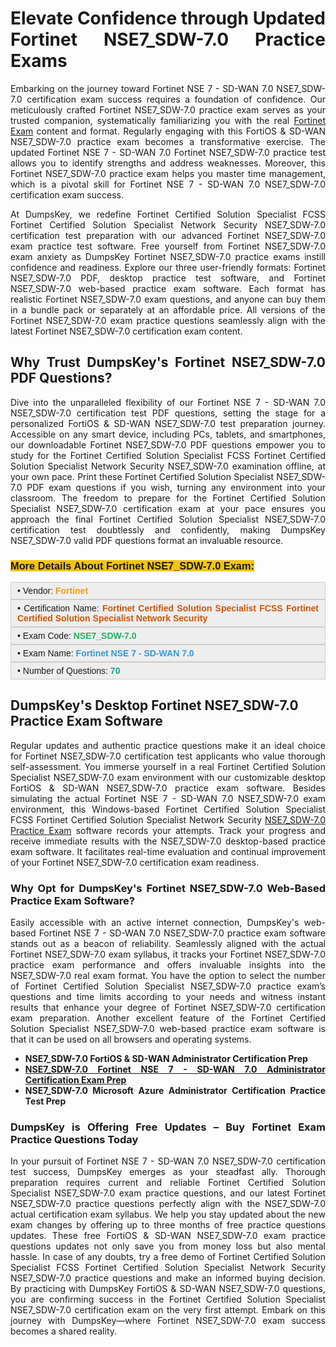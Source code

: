 <h1 style="text-align: justify;"><strong>Elevate Confidence through Updated Fortinet NSE7_SDW-7.0 Practice Exams</strong></h1>

<p style="text-align: justify;">Embarking on the journey toward Fortinet NSE 7 - SD-WAN 7.0 NSE7_SDW-7.0 certification exam success requires a foundation of confidence. Our meticulously crafted Fortinet NSE7_SDW-7.0 practice exam serves as your trusted companion, systematically familiarizing you with the real <a href="https://www.dumpskey.com/how-to-pass-fortinet-certification-exam">Fortinet Exam</a> content and format. Regularly engaging with this FortiOS & SD-WAN NSE7_SDW-7.0 practice exam becomes a transformative exercise. The updated Fortinet NSE 7 - SD-WAN 7.0 Fortinet NSE7_SDW-7.0 practice test allows you to identify strengths and address weaknesses. Moreover, this Fortinet NSE7_SDW-7.0 practice exam helps you master time management, which is a pivotal skill for Fortinet NSE 7 - SD-WAN 7.0 NSE7_SDW-7.0 certification exam success.</p>

<p style="text-align: justify;">At DumpsKey, we redefine Fortinet Certified Solution Specialist FCSS Fortinet Certified Solution Specialist Network Security NSE7_SDW-7.0 certification test preparation with our advanced Fortinet NSE7_SDW-7.0 exam practice test software. Free yourself from Fortinet NSE7_SDW-7.0 exam anxiety as DumpsKey Fortinet NSE7_SDW-7.0 practice exams instill confidence and readiness. Explore our three user-friendly formats: Fortinet NSE7_SDW-7.0 PDF, desktop practice test software, and Fortinet NSE7_SDW-7.0 web-based practice exam software. Each format has realistic Fortinet NSE7_SDW-7.0 exam questions, and anyone can buy them in a bundle pack or separately at an affordable price. All versions of the Fortinet NSE7_SDW-7.0 exam practice questions seamlessly align with the latest Fortinet NSE7_SDW-7.0 certification exam content.</p>

<h2 style="text-align: justify;"><strong>Why Trust DumpsKey's Fortinet NSE7_SDW-7.0</strong> <strong>PDF Questions?</strong></h2>

<p style="text-align: justify;">Dive into the unparalleled flexibility of our Fortinet NSE 7 - SD-WAN 7.0 NSE7_SDW-7.0 certification test PDF questions, setting the stage for a personalized FortiOS & SD-WAN NSE7_SDW-7.0 test preparation journey. Accessible on any smart device, including PCs, tablets, and smartphones, our downloadable Fortinet NSE7_SDW-7.0 PDF questions empower you to study for the Fortinet Certified Solution Specialist FCSS Fortinet Certified Solution Specialist Network Security NSE7_SDW-7.0 examination offline, at your own pace. Print these Fortinet Certified Solution Specialist NSE7_SDW-7.0 PDF exam questions if you wish, turning any environment into your classroom. The freedom to prepare for the Fortinet Certified Solution Specialist NSE7_SDW-7.0 certification exam at your pace ensures you approach the final Fortinet Certified Solution Specialist NSE7_SDW-7.0 certification test doubtlessly and confidently, making DumpsKey NSE7_SDW-7.0 valid PDF questions format an invaluable resource.</p>

<h3 style="text-align: justify;"><strong><span style="font-family:Verdana,Geneva,sans-serif;"><span style="background-color:#f1c40f;">More Details About Fortinet NSE7_SDW-7.0 Exam:</span></span></strong></h3>

<div style="background: rgb(238, 238, 238); border: 1px solid rgb(204, 204, 204); padding: 5px 10px; text-align: justify;"><span style="font-size:14px;"><span style="font-family:Verdana,Geneva,sans-serif;">• Vendor: <span style="color:#f39c12;"><strong>Fortinet </strong></span></span></span></div>

<div style="background: rgb(238, 238, 238); border: 1px solid rgb(204, 204, 204); padding: 5px 10px; text-align: justify;"><span style="font-size:14px;"><span style="font-family:Verdana,Geneva,sans-serif;">• Certification Name: <span style="color:#d35400;"><strong>Fortinet Certified Solution Specialist FCSS Fortinet Certified Solution Specialist Network Security</strong></span></span></span></div>

<div style="background: rgb(238, 238, 238); border: 1px solid rgb(204, 204, 204); padding: 5px 10px; text-align: justify;"><span style="font-size:14px;"><span style="font-family:Verdana,Geneva,sans-serif;">• Exam Code: <strong><span style="color:#27ae60;">NSE7_SDW-7.0</span> </strong></span></span></div>

<div style="background: rgb(238, 238, 238); border: 1px solid rgb(204, 204, 204); padding: 5px 10px; text-align: justify;"><span style="font-size:14px;"><span style="font-family:Verdana,Geneva,sans-serif;">• Exam Name: <span style="color:#3498db;"><strong>Fortinet NSE 7 - SD-WAN 7.0 </strong></span></span></span></div>

<div style="background: rgb(238, 238, 238); border: 1px solid rgb(204, 204, 204); padding: 5px 10px; text-align: justify;"><span style="font-size:14px;"><span style="font-family:Verdana,Geneva,sans-serif;">• Number of Questions:<span style="color:#16a085;"> </span><strong><span style="color:#16a085;">70</span> </strong></span></span></div>

<h2><strong>DumpsKey's Desktop Fortinet NSE7_SDW-7.0</strong> <strong>Practice Exam Software</strong></h2>

<p style="text-align: justify;">Regular updates and authentic practice questions make it an ideal choice for Fortinet NSE7_SDW-7.0 certification test applicants who value thorough self-assessment. You immerse yourself in a real Fortinet Certified Solution Specialist NSE7_SDW-7.0 exam environment with our customizable desktop FortiOS & SD-WAN NSE7_SDW-7.0 practice exam software. Besides simulating the actual Fortinet NSE 7 - SD-WAN 7.0 NSE7_SDW-7.0 exam environment, this Windows-based Fortinet Certified Solution Specialist FCSS Fortinet Certified Solution Specialist Network Security <a href="https://www.dumpskey.com/fortinet/fortinet-nse7-sdw-7.0-practice-questions">NSE7_SDW-7.0 Practice Exam</a> software records your attempts. Track your progress and receive immediate results with the NSE7_SDW-7.0 desktop-based practice exam software. It facilitates real-time evaluation and continual improvement of your Fortinet NSE7_SDW-7.0 certification exam readiness.</p>

<h3 style="text-align: justify;"><strong>Why Opt for DumpsKey's Fortinet NSE7_SDW-7.0</strong> <strong>Web-Based Practice Exam Software?</strong></h3>

<p style="text-align: justify;">Easily accessible with an active internet connection, DumpsKey's web-based Fortinet NSE 7 - SD-WAN 7.0 NSE7_SDW-7.0 practice exam software stands out as a beacon of reliability. Seamlessly aligned with the actual Fortinet NSE7_SDW-7.0 exam syllabus, it tracks your Fortinet NSE7_SDW-7.0 practice exam performance and offers invaluable insights into the NSE7_SDW-7.0 real exam format. You have the option to select the number of Fortinet Certified Solution Specialist NSE7_SDW-7.0 practice exam’s questions and time limits according to your needs and witness instant results that enhance your degree of Fortinet NSE7_SDW-7.0 certification exam preparation. Another excellent feature of the Fortinet Certified Solution Specialist NSE7_SDW-7.0 web-based practice exam software is that it can be used on all browsers and operating systems.</p>

<ul>
	<li style="text-align: justify;"><strong>NSE7_SDW-7.0 FortiOS & SD-WAN Administrator Certification Prep</strong></li>
	<li style="text-align: justify;"><a href="https://www.dumpskey.com/fortinet/nse7-sdw-7.0-braindumps"><strong>NSE7_SDW-7.0 Fortinet NSE 7 - SD-WAN 7.0 Administrator Certification Exam Prep</strong></a></li>
	<li style="text-align: justify;"><strong>NSE7_SDW-7.0 Microsoft Azure Administrator Certification Practice Test Prep</strong></li>
</ul>

<h3 style="text-align: justify;"><strong>DumpsKey is Offering Free Updates – Buy Fortinet Exam Practice Questions Today</strong></h3>

<p style="text-align: justify;">In your pursuit of Fortinet NSE 7 - SD-WAN 7.0 NSE7_SDW-7.0 certification test success, DumpsKey emerges as your steadfast ally. Thorough preparation requires current and reliable Fortinet Certified Solution Specialist NSE7_SDW-7.0 exam practice questions, and our latest Fortinet NSE7_SDW-7.0 practice questions perfectly align with the NSE7_SDW-7.0 actual certification exam syllabus. We help you stay updated about the new exam changes by offering up to three months of free practice questions updates. These free FortiOS & SD-WAN NSE7_SDW-7.0 exam practice questions updates not only save you from money loss but also mental hassle. In case of any doubts, try a free demo of Fortinet Certified Solution Specialist FCSS Fortinet Certified Solution Specialist Network Security NSE7_SDW-7.0 practice questions and make an informed buying decision. By practicing with DumpsKey FortiOS & SD-WAN NSE7_SDW-7.0 questions, you are confirming success in the Fortinet Certified Solution Specialist NSE7_SDW-7.0 certification exam on the very first attempt. Embark on this journey with DumpsKey—where Fortinet NSE7_SDW-7.0 exam success becomes a shared reality.</p>
